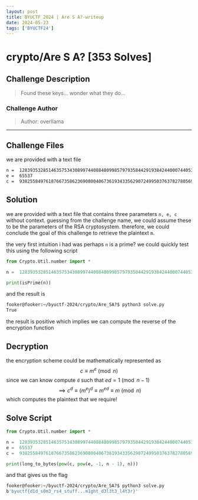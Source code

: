 ```yaml
---
layout: post
title: BYUCTF 2024 | Are S A?-writeup
date: 2024-05-23
tags: ['BYUCTF24']
---
```


# crypto/Are S A? [353 Solves]

## Challenge Description
> Found these keys... wonder what they do...
### Challenge Author
> Author: overllama
---

## Challenge Files
we are provided with a text file 
```txt
n =  128393532851463575343089974408848099857979358442919384244000744053339479654557691794114605827105884545240515605112453686433508264824840575897640756564360373615937755743038201363814617682765101064651503434978938431452409293245855062934837618374997956788830791719002612108253528457601645424542240025303582528541
e =  65537
c =  93825584976187667358623690800406736193433562907249950376378278056949067505651948206582798483662803340120930066298960547657544217987827103350739742039606274017391266985269135268995550801742990600381727708443998391878164259416326775952210229572031793998878110937636005712923166229535455282012242471666332812788
```
## Solution
we are provided with a text file that contains three parameters `n, e, c` without context. guessing from the challenge name, we could assume these to be the parameters of the RSA cryptosystem. therefore, we could conclude the goal of this challenge to retrieve the plaintext `m`.

the very first intuition i had was perhaps `n` is a prime? we could quickly test this using the following script

```py 
from Crypto.Util.number import *

n =  128393532851463575343089974408848099857979358442919384244000744053339479654557691794114605827105884545240515605112453686433508264824840575897640756564360373615937755743038201363814617682765101064651503434978938431452409293245855062934837618374997956788830791719002612108253528457601645424542240025303582528541

print(isPrime(n))
```
and the result is 
```bash
fooker@fooker:~/byuctf-2024/crypto/Are_SA?$ python3 solve.py
True
````
the result is positive which implies we can compute the reverse of the encryption function
## Decryption
the encryption scheme could be mathematically represented as 
$$
c \equiv m^e \pmod{n}
$$
since we can know compute `d` such that $ed = 1 \pmod{n - 1}$
$$
\implies c^d \equiv (m^e)^d \equiv m^{ed} \equiv m \pmod{n} 
$$
which computes the plaintext that we require!

## Solve Script
```py
from Crypto.Util.number import *

n =  128393532851463575343089974408848099857979358442919384244000744053339479654557691794114605827105884545240515605112453686433508264824840575897640756564360373615937755743038201363814617682765101064651503434978938431452409293245855062934837618374997956788830791719002612108253528457601645424542240025303582528541
e =  65537
c =  93825584976187667358623690800406736193433562907249950376378278056949067505651948206582798483662803340120930066298960547657544217987827103350739742039606274017391266985269135268995550801742990600381727708443998391878164259416326775952210229572031793998878110937636005712923166229535455282012242471666332812788

print(long_to_bytes(pow(c, pow(e, -1, n - 1), n)))
```
and that gives us the flag 
```bash
fooker@fooker:~/byuctf-2024/crypto/Are_SA?$ python3 solve.py
b'byuctf{d1d_s0m3_rs4_stuff...m1ght_d3l3t3_l4t3r}'
```
